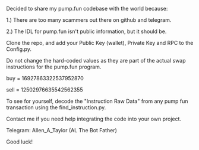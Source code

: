 Decided to share my pump.fun codebase with the world because: 

1.) There are too many scammers out there on github and telegram.

2.) The IDL for pump.fun isn't public information, but it should be. 

Clone the repo, and add your Public Key (wallet), Private Key and RPC to the Config.py.

Do not change the hard-coded values as they are part of the actual swap instructions for the pump.fun program. 

buy = 16927863322537952870

sell = 12502976635542562355

To see for yourself, decode the "Instruction Raw Data" from any pump fun transaction using the find_instruction.py. 

Contact me if you need help integrating the code into your own project. 

Telegram: Allen_A_Taylor (AL The Bot Father)

Good luck!
